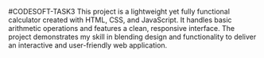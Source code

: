 #CODESOFT-TASK3
This project is a lightweight yet fully functional calculator created with HTML, CSS, and JavaScript.
It handles basic arithmetic operations and features a clean, responsive interface.
The project demonstrates my skill in blending design and functionality to deliver an interactive and user-friendly web application.
